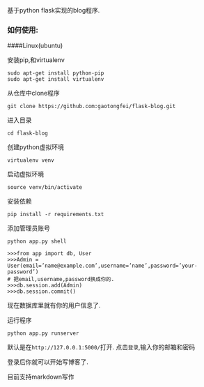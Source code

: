 基于python flask实现的blog程序.

### 如何使用:

####Linux(ubuntu)

安装pip,和virtualenv

```
sudo apt-get install python-pip
sudo apt-get install virtualenv
```

从仓库中clone程序

```
git clone https://github.com:gaotongfei/flask-blog.git
```

进入目录

```
cd flask-blog
```

创建python虚拟环境

```
virtualenv venv
```

启动虚拟环境

```
source venv/bin/activate
```

安装依赖

```
pip install -r requirements.txt
```

添加管理员账号

```
python app.py shell
```

```
>>>from app import db, User
>>>Admin = User(email=’name@example.com’,username=’name’,password=’your-password’)
# 把email,username,password换成你的.
>>>db.session.add(Admin)
>>>db.session.commit()
```

现在数据库里就有你的用户信息了.

运行程序

```
python app.py runserver
```

默认是在`http://127.0.0.1:5000/`打开.
点击`登录`,输入你的邮箱和密码

登录后你就可以开始写博客了.

目前支持markdown写作


